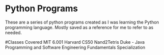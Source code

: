 # Python Programs

These are a series of python programs created as I was learning the Python programming language. Mostly saved as a reference for me to refer to as needed. 

#Classes Covered
MIT 6.001
Harvard CS50
Nand2Tetris
Duke - Java Programming and Software Engineering Fundamentals Specialization
